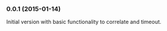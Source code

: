 <a name="0.0.1"></a>
### 0.0.1 (2015-01-14)
Initial version with basic functionality to correlate and timeout.


